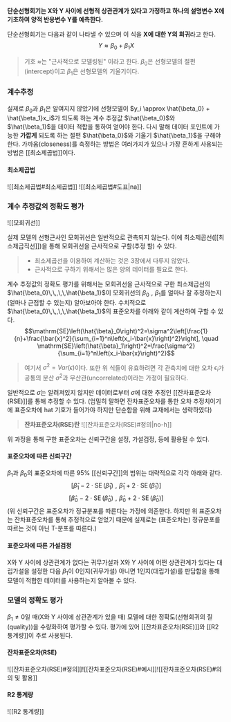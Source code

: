 **단순선형회기는 X와 Y 사이에 선형적 상관관계가 있다고 가정하고 하나의 설명변수 X에 기초하여 양적 반응변수 Y를 예측한다.** 

단순선형회기는 다음과 같이 나타낼 수 있으며 이 식을 **X에 대한 Y의 회귀**라고 한다.
$$ Y \approx \beta_0 + \beta_1X$$
> 기호 $\approx$는 "근사적으로 모델링된" 이라고 한다.
> $\beta_0$은 선형모델의 절편(intercept)이고 $\beta_1$은 선형모델의 기울기이다.


### 계수추정
실제로 $\beta_0$과 $\beta_1$은 알여지지 않았기에 선형모델이 $y_i \approx \hat{\beta_0} + \hat{\beta_1}x_i$가 되도록 하는 계수 추정값 $\hat{\beta_0}$와 $\hat{\beta_1}$을 데이터 적합을 통하여 얻어야 한다. 다시 말해 데이터 포인트에 가능한 **가깝게** 되도록 하는 절편 $\hat{\beta_0}$와 기울기 $\hat{\beta_1}$을 구해야 한다.
가까움(closeness)를 측정하는 방법은 여러가지가 있으나 가장 흔하게 사용되는 방법은 [[최소제곱법]]이다.
#### 최소제곱법

![[최소제곱법#최소제곱법]]
![[최소제곱법#도표|na]]

### 계수 추정값의 정확도 평가
![[모회귀선]]

실제 모델의 선형근사인 모회귀선은 일반적으로 관측되지 않는다. 이에 최소제곱선([[최소제곱직선]])을 통해 모회귀선을 근사적으로 구할(추정 할) 수 있다.
>* 최소제곱선을 이용하여 계산하는 것은 3장에서 다루지 않았다.
>* 근사적으로 구하기 위해서는 많은 양의 데이터를 필요로 한다.

계수 추정값의 정확도 평가를 위해서는 모회귀선을 근사적으로 구한 최소제곱선의 $\hat{\beta_0}\,\,,\,\,\hat{\beta_1}$이 모회귀선의 $\beta_0\,\,,\,\,\beta_1$를 얼마나 잘 추정하는지(얼마나 근접할 수 있는지) 알아보아야 한다. 수치적으로 $\hat{\beta_0}\,\,,\,\,\hat{\beta_1}$의 표준오차를 아래와 같이 계산하여 구할 수 있다.
$$\mathrm{SE}\left(\hat{\beta}_0\right)^2=\sigma^2\left[\frac{1}{n}+\frac{\bar{x}^2}{\sum_{i=1}^n\left(x_i-\bar{x}\right)^2}\right], \quad \mathrm{SE}\left(\hat{\beta}_1\right)^2=\frac{\sigma^2}{\sum_{i=1}^n\left(x_i-\bar{x}\right)^2}$$
>여기서 $\sigma^2=Var(\epsilon)$이다. 또한 위 식들이 유효하려면 각 관측치에 대한 오차 $\epsilon_i$가 공통의 분산 $\sigma^2$과 무산관(uncorrelated)이라는 가정이 필요하다.

일반적으로 $\sigma$는 알려져있지 않지만 데이터로부터 $\sigma$에 대한 추정인 [[잔차표준오차(RSE)]]를 통해 추정할 수 있다.
(엄밀히 말하면 잔차표준오차를 통한 오차 추정치이기에 표준오차에 hat 기호가 들어가야 하지만 단순함을 위해 교재에서는 생략하였다)

> **잔차표준오차(RSE)란**
> ![[잔차표준오차(RSE)#정의|no-h]]

위 과정을 통해 구한 표준오차는 신뢰구간을 설정, 가설검정, 등에 활용될 수 있다.

#### 표준오차에 따른 신뢰구간
$\beta_1$과 $\beta_0$의 표준오차에 따른 95% [[신뢰구간]]의 범위는 대략적으로 각각 아래와 같다. 
$$\left[\hat{\beta}_1-2 \cdot \operatorname{SE}\left(\hat{\beta}_1\right)\,\,,\,\,\hat{\beta}_1+2 \cdot \operatorname{SE}\left(\hat{\beta}_1\right)\right]$$
$$\left[\hat{\beta}_0-2 \cdot \operatorname{SE}\left(\hat{\beta}_0\right)\,\,,\,\,\hat{\beta}_0+2 \cdot \operatorname{SE}\left(\hat{\beta}_0\right)\right]$$
(위 신뢰구간은 표준오차가 정규분포를 따른다는 가정에 의존한다. 하지만 위 표준오차는 잔차표준오차를 통해 추정적으로 얻었기 때문에 실제로는 (표준오차는) 정규분포를 따르는 것이 아닌 T-분포를 따른다.)

#### 표준오차에 따른 가설검정
X와 Y 사이에 상관관계가 없다는 귀무가설과 X와 Y 사이에 어떤 상관관계가 있다는 대립가설을 설정한 다음 $\beta_1$이 0인지(귀무가설) 아니면 1인지(대립가설)를 판담함을 통해 모델이 적합한 데이터를 사용하는지 알아볼 수 있다.

### 모델의 정확도 평가
$\beta_1 \neq 0$일 때(X와 Y 사이에 상관관계가 있을 때) 모델에 대한 정확도(선형회귀의 질(quality))을 수량화하여 평가할 수 있다. 평가에 있어 [[잔차표준오차(RSE)]]와 [[R2 통계량]]이 주로 사용된다. 

#### 잔차표준오차(RSE)
![[잔차표준오차(RSE)#정의]]![[잔차표준오차(RSE)#예시]]![[잔차표준오차(RSE)#의의 및 활용]]

#### R2 통계량
![[R2 통계량]]